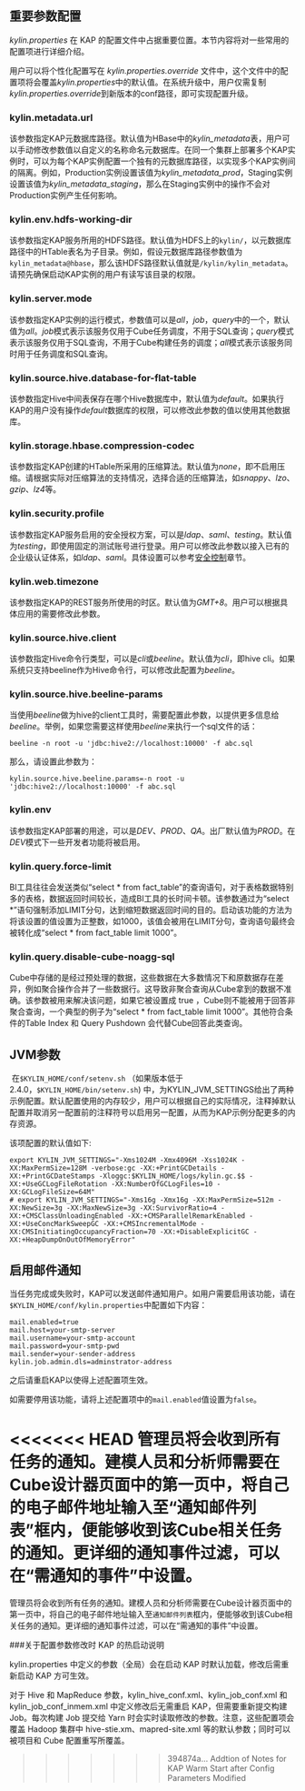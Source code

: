 ## 重要参数配置 
*kylin.properties* 在 KAP 的配置文件中占据重要位置。本节内容将对一些常用的配置项进行详细介绍。

用户可以将个性化配置写在 *kylin.properties.override* 文件中，这个文件中的配置项将会覆盖*kylin.properties*中的默认值。在系统升级中，用户仅需复制*kylin.properties.override*到新版本的conf路径，即可实现配置升级。

### kylin.metadata.url
该参数指定KAP元数据库路径。默认值为HBase中的*kylin_metadata*表，用户可以手动修改参数值以自定义的名称命名元数据库。在同一个集群上部署多个KAP实例时，可以为每个KAP实例配置一个独有的元数据库路径，以实现多个KAP实例间的隔离。例如，Production实例设置该值为*kylin\_metadata\_prod*，Staging实例设置该值为*kylin\_metadata\_staging*，那么在Staging实例中的操作不会对Production实例产生任何影响。
### kylin.env.hdfs-working-dir
该参数指定KAP服务所用的HDFS路径。默认值为HDFS上的`kylin/`，以元数据库路径中的HTable表名为子目录。例如，假设元数据库路径参数值为``kylin_metadata@hbase``，那么该HDFS路径默认值就是`/kylin/kylin_metadata`。请预先确保启动KAP实例的用户有读写该目录的权限。
### kylin.server.mode
该参数指定KAP实例的运行模式，参数值可以是*all*，*job*，*query*中的一个，默认值为*all*。*job*模式表示该服务仅用于Cube任务调度，不用于SQL查询；*query*模式表示该服务仅用于SQL查询，不用于Cube构建任务的调度；*all*模式表示该服务同时用于任务调度和SQL查询。
### kylin.source.hive.database-for-flat-table
该参数指定Hive中间表保存在哪个Hive数据库中，默认值为*default*。如果执行KAP的用户没有操作*default*数据库的权限，可以修改此参数的值以使用其他数据库。
### kylin.storage.hbase.compression-codec
该参数指定KAP创建的HTable所采用的压缩算法。默认值为*none*，即不启用压缩。请根据实际对压缩算法的支持情况，选择合适的压缩算法，如*snappy*、*lzo*、*gzip*、*lz4*等。
### kylin.security.profile
该参数指定KAP服务启用的安全授权方案，可以是*ldap*、*saml*、*testing*。默认值为*testing*，即使用固定的测试账号进行登录。用户可以修改此参数以接入已有的企业级认证体系，如*ldap*、*saml*。具体设置可以参考[安全控制](../security/README.md)章节。
### kylin.web.timezone
该参数指定KAP的REST服务所使用的时区。默认值为*GMT+8*。用户可以根据具体应用的需要修改此参数。
### kylin.source.hive.client
该参数指定Hive命令行类型，可以是*cli*或*beeline*。默认值为*cli*，即hive cli。如果系统只支持beeline作为Hive命令行，可以修改此配置为*beeline*。
### kylin.source.hive.beeline-params
当使用*beeline*做为hive的client工具时，需要配置此参数，以提供更多信息给*beeline*。举例，如果您需要这样使用*beeline*来执行一个sql文件的话：
```
beeline -n root -u 'jdbc:hive2://localhost:10000' -f abc.sql
```

那么，请设置此参数为：
```
kylin.source.hive.beeline.params=-n root -u 'jdbc:hive2://localhost:10000' -f abc.sql
```
### kylin.env
该参数指定KAP部署的用途，可以是*DEV*、*PROD*、*QA*。出厂默认值为*PROD*。在*DEV*模式下一些开发者功能将被启用。

### kylin.query.force-limit
BI工具往往会发送类似“select \* from fact\_table”的查询语句，对于表格数据特别多的表格，数据返回时间较长，造成BI工具的长时间卡顿。该参数通过为“select \*”语句强制添加LIMIT分句，达到缩短数据返回时间的目的。启动该功能的方法为将该设置的值设置为正整数，如1000，该值会被用在LIMIT分句，查询语句最终会被转化成“select \* from fact\_table limit 1000”。

### kylin.query.disable-cube-noagg-sql
Cube中存储的是经过预处理的数据，这些数据在大多数情况下和原数据存在差异，例如聚合操作合并了一些数据行。这导致非聚合查询从Cube拿到的数据不准确。该参数被用来解决该问题，如果它被设置成 true ，Cube则不能被用于回答非聚合查询，一个典型的例子为“select \* from fact\_table limit 1000”。其他符合条件的Table Index 和 Query Pushdown 会代替Cube回答此类查询。

## JVM参数

​        在`$KYLIN_HOME/conf/setenv.sh` （如果版本低于2.4.0，`$KYLIN_HOME/bin/setenv.sh`) 中，为KYLIN_JVM_SETTINGS给出了两种示例配置。默认配置使用的内存较少，用户可以根据自己的实际情况，注释掉默认配置并取消另一配置前的注释符号以启用另一配置，从而为KAP示例分配更多的内存资源。

该项配置的默认值如下:

```
export KYLIN_JVM_SETTINGS="-Xms1024M -Xmx4096M -Xss1024K -XX:MaxPermSize=128M -verbose:gc -XX:+PrintGCDetails -XX:+PrintGCDateStamps -Xloggc:$KYLIN_HOME/logs/kylin.gc.$$ -XX:+UseGCLogFileRotation -XX:NumberOfGCLogFiles=10 -XX:GCLogFileSize=64M"
# export KYLIN_JVM_SETTINGS="-Xms16g -Xmx16g -XX:MaxPermSize=512m -XX:NewSize=3g -XX:MaxNewSize=3g -XX:SurvivorRatio=4 -XX:+CMSClassUnloadingEnabled -XX:+CMSParallelRemarkEnabled -XX:+UseConcMarkSweepGC -XX:+CMSIncrementalMode -XX:CMSInitiatingOccupancyFraction=70 -XX:+DisableExplicitGC -XX:+HeapDumpOnOutOfMemoryError"
```



## 启用邮件通知

当任务完成或失败时，KAP可以发送邮件通知用户。如用户需要启用该功能，请在`$KYLIN_HOME/conf/kylin.properties`中配置如下内容：

```
mail.enabled=true
mail.host=your-smtp-server
mail.username=your-smtp-account
mail.password=your-smtp-pwd
mail.sender=your-sender-address
kylin.job.admin.dls=adminstrator-address
```

之后请重启KAP以使得上述配置项生效。

如需要停用该功能，请将上述配置项中的`mail.enabled`值设置为`false`。

<<<<<<< HEAD
管理员将会收到所有任务的通知。建模人员和分析师需要在Cube设计器页面中的第一页中，将自己的电子邮件地址输入至“通知邮件列表”框内，便能够收到该Cube相关任务的通知。更详细的通知事件过滤，可以在“需通知的事件”中设置。
=======
管理员将会收到所有任务的通知。建模人员和分析师需要在Cube设计器页面中的第一页中，将自己的电子邮件地址输入至`通知邮件列表`框内，便能够收到该Cube相关任务的通知。更详细的通知事件过滤，可以在“需通知的事件”中设置。

###关于配置参数修改时 KAP 的热启动说明

kylin.properties 中定义的参数（全局）会在启动 KAP 时默认加载，修改后需重新启动 KAP 方可生效。

对于 Hive 和 MapReduce 参数，kylin_hive_conf.xml、kylin_job_conf.xml 和 kylin_job_conf_inmem.xml 中定义修改后无需重启 KAP，但需要重新提交构建 Job。每次构建 Job 提交给 Yarn 时会实时读取修改的参数。注意，这些配置项会覆盖 Hadoop 集群中 hive-stie.xm、mapred-site.xml 等的默认参数；同时可以被项目和 Cube 配置重写所覆盖。
>>>>>>> 394874a... Addtion of Notes for KAP Warm Start after Config Parameters Modified
